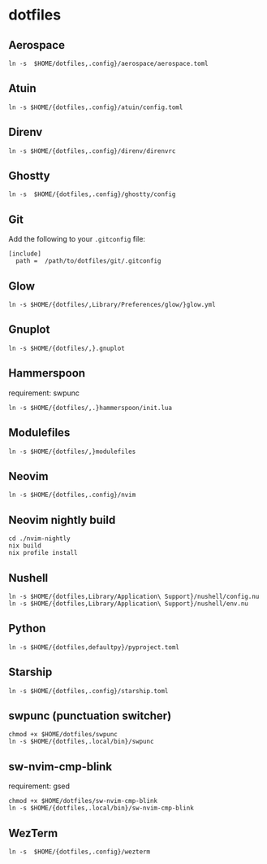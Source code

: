 # dotfiles

## Aerospace

```sh:
ln -s  $HOME/dotfiles,.config}/aerospace/aerospace.toml
```

## Atuin

```sh:
ln -s $HOME/{dotfiles,.config}/atuin/config.toml
```

## Direnv

```sh:
ln -s $HOME/{dotfiles,.config}/direnv/direnvrc
```

## Ghostty

```sh:
ln -s  $HOME/{dotfiles,.config}/ghostty/config
```

## Git

Add the following to your `.gitconfig` file:

```ini:
[include]
  path =  /path/to/dotfiles/git/.gitconfig
```

## Glow

```sh:
ln -s $HOME/{dotfiles/,Library/Preferences/glow/}glow.yml
```

## Gnuplot

```sh:
ln -s $HOME/{dotfiles/,}.gnuplot
```

## Hammerspoon

requirement: swpunc

```sh:
ln -s $HOME/{dotfiles/,.}hammerspoon/init.lua
```

## Modulefiles

```sh:
ln -s $HOME/{dotfiles/,}modulefiles
```

## Neovim

```sh:
ln -s $HOME/{dotfiles,.config}/nvim
```

## Neovim nightly build

```sh:
cd ./nvim-nightly
nix build
nix profile install
```

## Nushell

```sh:
ln -s $HOME/{dotfiles,Library/Application\ Support}/nushell/config.nu
ln -s $HOME/{dotfiles,Library/Application\ Support}/nushell/env.nu
```

## Python

```sh:
ln -s $HOME/{dotfiles,defaultpy}/pyproject.toml
```

## Starship

```sh:
ln -s $HOME/{dotfiles,.config}/starship.toml
```

## swpunc (punctuation switcher)

```sh:
chmod +x $HOME/dotfiles/swpunc
ln -s $HOME/{dotfiles,.local/bin}/swpunc
```

## sw-nvim-cmp-blink

requirement: gsed

```sh:
chmod +x $HOME/dotfiles/sw-nvim-cmp-blink
ln -s $HOME/{dotfiles,.local/bin}/sw-nvim-cmp-blink
```

## WezTerm

```sh:
ln -s  $HOME/{dotfiles,.config}/wezterm
```
